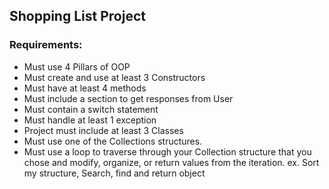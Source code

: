 ## Shopping List Project


### Requirements:
* Must use 4 Pillars of OOP
* Must create and use at least 3 Constructors
* Must have at least 4 methods
* Must include a section to get responses from User
* Must contain a switch statement
* Must handle at least 1 exception
* Project must include at least 3 Classes
* Must use one of the Collections structures.
* Must use a loop to traverse through your Collection structure that you chose and modify, organize, or return values from the iteration. ex. Sort my structure, Search, find and return object 


